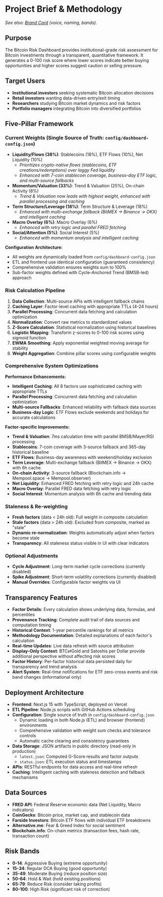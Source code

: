 # Project Brief & Methodology

*See also: [Brand Card](/brand) (voice, naming, bands).*

## Purpose

The Bitcoin Risk Dashboard provides institutional-grade risk assessment for Bitcoin investments through a transparent, quantitative framework. It generates a 0-100 risk score where lower scores indicate better buying opportunities and higher scores suggest caution or selling pressure.

## Target Users

- **Institutional investors** seeking systematic Bitcoin allocation decisions
- **Retail investors** wanting data-driven entry/exit timing
- **Researchers** studying Bitcoin market dynamics and risk factors
- **Portfolio managers** integrating Bitcoin into diversified portfolios

## Five-Pillar Framework

### Current Weights (Single Source of Truth: `config/dashboard-config.json`)
- **Liquidity/Flows (38%)**: Stablecoins (18%), ETF Flows (10%), Net Liquidity (10%)
  - *Prioritizes crypto-native flows (stablecoins, ETF creations/redemptions) over laggy Fed liquidity*
  - *Enhanced with 7-coin stablecoin coverage, business-day ETF logic, and multi-source fallbacks*
- **Momentum/Valuation (33%)**: Trend & Valuation (25%), On-chain Activity (8%)
  - *Trend & Valuation now leads with highest weight, enhanced with parallel processing and caching*
- **Term Structure/Leverage (18%)**: Term Structure & Leverage (18%)
  - *Enhanced with multi-exchange fallback (BitMEX → Binance → OKX) and intelligent caching*
- **Macro Overlay (6%)**: Macro Overlay (6%)
  - *Enhanced with retry logic and parallel FRED fetching*
- **Social/Attention (5%)**: Social Interest (5%)
  - *Enhanced with momentum analysis and intelligent caching*

**Configuration Architecture:**
- All weights are dynamically loaded from `config/dashboard-config.json`
- ETL and frontend use identical configuration (guaranteed consistency)
- Comprehensive validation ensures weights sum to 100%
- Sub-factor weights defined with Cycle-Anchored Trend (BMSB-led) approach

### Risk Calculation Pipeline

1. **Data Collection**: Multi-source APIs with intelligent fallback chains
2. **Caching Layer**: Factor-level caching with appropriate TTLs (4-24 hours)
3. **Parallel Processing**: Concurrent data fetching and calculation optimization
4. **Normalization**: Convert raw metrics to standardized values
5. **Z-Score Calculation**: Statistical normalization using historical baselines
6. **Logistic Mapping**: Transform z-scores to 0-100 risk scores using sigmoid function
7. **EWMA Smoothing**: Apply exponential weighted moving average for stability
8. **Weight Aggregation**: Combine pillar scores using configurable weights

### Comprehensive System Optimizations

**Performance Enhancements:**
- **Intelligent Caching**: All 8 factors use sophisticated caching with appropriate TTLs
- **Parallel Processing**: Concurrent data fetching and calculation optimization
- **Multi-source Fallbacks**: Enhanced reliability with fallback data sources
- **Business-day Logic**: ETF Flows exclude weekends and holidays for accurate calculations

**Factor-specific Improvements:**
- **Trend & Valuation**: 7ms calculation time with parallel BMSB/Mayer/RSI processing
- **Stablecoins**: 7-coin coverage with 3-source fallback and 365-day historical baseline
- **ETF Flows**: Business-day awareness with weekend/holiday exclusion
- **Term Leverage**: Multi-exchange fallback (BitMEX → Binance → OKX) with 6h cache
- **On-chain Activity**: 3-source fallback (Blockchain.info → Mempool.space → Mempool.observer)
- **Net Liquidity**: Enhanced FRED fetching with retry logic and 24h cache
- **Macro Overlay**: Parallel FRED data fetching with retry logic
- **Social Interest**: Momentum analysis with 6h cache and trending data

### Staleness & Re-weighting

- **Fresh factors** (data < 24h old): Full weight in composite calculation
- **Stale factors** (data > 24h old): Excluded from composite, marked as "stale"
- **Dynamic re-normalization**: Weights automatically adjust when factors become stale
- **Transparency**: All staleness status visible in UI with clear indicators

### Optional Adjustments

- **Cycle Adjustment**: Long-term market cycle corrections (currently disabled)
- **Spike Adjustment**: Short-term volatility corrections (currently disabled)
- **Manual Overrides**: Configurable factor weights via UI

## Transparency Features

- **Factor Details**: Every calculation shows underlying data, formulas, and percentiles
- **Provenance Tracking**: Complete audit trail of data sources and computation timing
- **Historical Context**: 1-year percentile rankings for all metrics
- **Methodology Documentation**: Detailed explanations of each factor's calculation
- **Real-time Updates**: Live data refresh with source attribution
- **Display-Only Context**: BTC⇄Gold and Satoshis per Dollar provide additional perspective without affecting risk scores
- **Factor History**: Per-factor historical data persisted daily for transparency and trend analysis
- **Alert System**: Real-time notifications for ETF zero-cross events and risk band changes (informational only)

## Deployment Architecture

- **Frontend**: Next.js 15 with TypeScript, deployed on Vercel
- **ETL Pipeline**: Node.js scripts with GitHub Actions scheduling
- **Configuration**: Single source of truth in `config/dashboard-config.json`
  - Dynamic loading in both Node.js (ETL) and browser (frontend) environments
  - Comprehensive validation with weight sum checks and tolerance controls
  - Automatic cache clearing and consistency guarantees
- **Data Storage**: JSON artifacts in public directory (read-only in production)
  - `latest.json`: Computed G-Score results and factor outputs
  - `status.json`: ETL execution status and timestamps
- **APIs**: RESTful endpoints for data access and real-time refresh
- **Caching**: Intelligent caching with staleness detection and fallback mechanisms

## Data Sources

- **FRED API**: Federal Reserve economic data (Net Liquidity, Macro indicators)
- **CoinGecko**: Bitcoin price, market cap, and stablecoin data
- **Farside Investors**: Bitcoin ETF flows with individual ETF breakdowns
- **Alternative.me**: Fear & Greed Index for social sentiment
- **Blockchain.info**: On-chain metrics (transaction fees, hash rate, transaction count)

## Risk Bands

- **0-14**: Aggressive Buying (extreme opportunity)
- **15-34**: Regular DCA Buying (good opportunity)
- **35-49**: Moderate Buying (reduce position size)
- **50-64**: Hold & Wait (hold existing positions)
- **65-79**: Reduce Risk (consider taking profits)
- **80-100**: High Risk (significant risk of correction)
